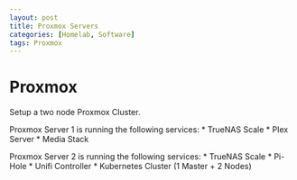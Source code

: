 ```yaml
---
layout: post
title: Proxmox Servers
categories: [Homelab, Software]
tags: Proxmox
---
```


# Proxmox

Setup a two node Proxmox Cluster.

Proxmox Server 1 is running the following services:
    * TrueNAS Scale
    * Plex Server
    * Media Stack

Proxmox Server 2 is running the following services:
    * TrueNAS Scale
    * Pi-Hole
    * Unifi Controller
    * Kubernetes Cluster (1 Master + 2 Nodes)